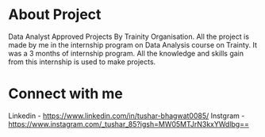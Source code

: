# About Project
Data Analyst Approved Projects By Trainity Organisation.
All the project is made by me in the internship program on Data Analysis course on Trainty.
It was a 3 months of internship program. All the knowledge and skills gain from this internship is used to make projects.

# Connect with me
Linkedin - https://www.linkedin.com/in/tushar-bhagwat0085/
Instgram - https://www.instagram.com/_tushar_85?igsh=MW05MTJrN3kxYWdlbg==
